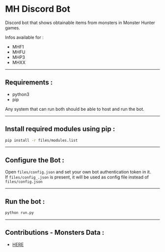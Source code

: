 # MH Discord Bot

Discord bot that shows obtainable items from monsters
in Monster Hunter games.

Infos available for :
* MHF1
* MHFU
* MHP3
* MHXX

----
## Requirements :
- python3
- pip

Any system that can run both should be able to host and run the bot.

----
## Install required modules using pip :
```sh
pip install -r files/modules.list
```

----
## Configure the Bot :
Open `files/config.json` and set your own bot authentication token in it.
<br>
If `files/config_.json` is present, it will be used as config file instead of
`files/config.json`

----
## Run the bot :
```sh
python run.py
```
----
## Contributions - Monsters Data :
* [HERE](https://github.com/lirkas/mh-discord-bot/blob/master/files/README.md)
